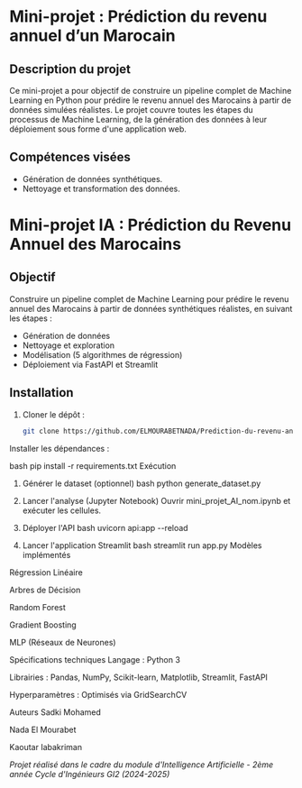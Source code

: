 # Mini-projet : Prédiction du revenu annuel d’un Marocain

## Description du projet
Ce mini-projet a pour objectif de construire un pipeline complet de Machine Learning en Python pour prédire le revenu annuel des Marocains à partir de données simulées réalistes. Le projet couvre toutes les étapes du processus de Machine Learning, de la génération des données à leur déploiement sous forme d'une application web.

## Compétences visées
- Génération de données synthétiques.
- Nettoyage et transformation des données.
# Mini-projet IA : Prédiction du Revenu Annuel des Marocains

## Objectif
Construire un pipeline complet de Machine Learning pour prédire le revenu annuel des Marocains à partir de données synthétiques réalistes, en suivant les étapes :
- Génération de données  
- Nettoyage et exploration  
- Modélisation (5 algorithmes de régression)  
- Déploiement via FastAPI et Streamlit  


## Installation
1. Cloner le dépôt :
   ```bash
   git clone https://github.com/ELMOURABETNADA/Prediction-du-revenu-annuel-d-un-marocain

Installer les dépendances :

bash
pip install -r requirements.txt
 Exécution
1. Générer le dataset (optionnel)
bash
python generate_dataset.py
2. Lancer l'analyse (Jupyter Notebook)
Ouvrir mini_projet_AI_nom.ipynb et exécuter les cellules.

3. Déployer l'API
bash
uvicorn api:app --reload
4. Lancer l'application Streamlit
bash
streamlit run app.py
 Modèles implémentés

Régression Linéaire

Arbres de Décision

Random Forest

Gradient Boosting

MLP (Réseaux de Neurones)

Spécifications techniques
Langage : Python 3

Librairies : Pandas, NumPy, Scikit-learn, Matplotlib, Streamlit, FastAPI

Hyperparamètres : Optimisés via GridSearchCV


Auteurs
Sadki Mohamed

Nada El Mourabet

Kaoutar Iabakriman

*Projet réalisé dans le cadre du module d'Intelligence Artificielle - 2ème année Cycle d'Ingénieurs GI2 (2024-2025)*
